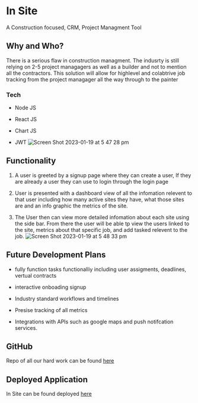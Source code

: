 # In Site

A Construction focused, CRM, Project Managment Tool

## Why and Who?

There is a serious flaw in construction managment. The indusrty is still relying on 2-5 project managagers as well as a builder and not to mention all the contractors. This solution will allow for highlevel and colabtrive job tracking from the project managager all the way through to the painter

### Tech

- Node JS

- React JS

- Chart JS

- JWT
![Screen Shot 2023-01-19 at 5 47 28 pm](https://user-images.githubusercontent.com/107826386/213374630-b7651c33-a1a0-4a3e-a2c0-e2121c5514b6.png)


## Functionality

1. A user is greeted by a signup page where they can create a user, If they are already a user they can use to login through the login page

2. User is presented with a dashboard view of all the infomation relevent to that user including how many active sites they have, what those sites are and an info graphic the metrics of the site.

3. The User then can view more detailed infomation about each site using the side bar. From there the user will be able tp view the users linked to the site, metrics about that specific job, and add tasked relevent to the job.
![Screen Shot 2023-01-19 at 5 48 33 pm](https://user-images.githubusercontent.com/107826386/213374660-a13e2583-13fc-4b51-87a6-e696874dc49b.png)

## Future Development Plans

- fully function tasks functionalliy including user assigments, deadlines, vertual contracts

- interactive onboading signup

- Industry standard workflows and timelines

- Presise tracking of all metrics

- Integrations with APIs such as google maps and push notifcation services.

## GitHub

Repo of all our hard work can be found [here](https://github.com/AlexMastroianni/in-site)

## Deployed Application

In Site can be found deployed [here](https://still-brushlands-64043.herokuapp.com/signup)
